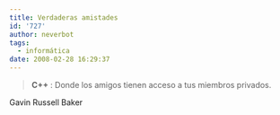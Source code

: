 ```yaml
---
title: Verdaderas amistades
id: '727'
author: neverbot
tags:
  - informática
date: 2008-02-28 16:29:37
---
```


> **C++** : Donde los amigos tienen acceso a tus miembros privados.

Gavin Russell Baker
